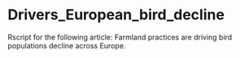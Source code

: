 # Drivers_European_bird_decline
Rscript for the following article: Farmland practices are driving bird populations decline across Europe. 
